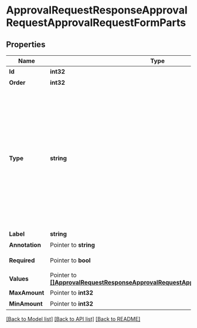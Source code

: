 # ApprovalRequestResponseApprovalRequestApprovalRequestFormParts

## Properties

Name | Type | Description | Notes
------------ | ------------- | ------------- | -------------
**Id** | **int32** | 項目ID | 
**Order** | **int32** | 順序 | [optional] 
**Type** | **string** | 項目種別 (title: 申請タイトル, single_line: 自由記述形式 1行, multi_line: 自由記述形式 複数行, select: プルダウン, date: 日付, amount: 金額, receipt: 添付ファイル) | [optional] 
**Label** | **string** | 項目名 | [optional] 
**Annotation** | Pointer to **string** | 追加説明 | [optional] 
**Required** | Pointer to **bool** | 必須かどうか | [optional] 
**Values** | Pointer to [**[]ApprovalRequestResponseApprovalRequestApprovalRequestFormValues**](approvalRequestResponse_approval_request_approval_request_form_values.md) | 選択項目 | [optional] 
**MaxAmount** | Pointer to **int32** | 上限金額 | [optional] 
**MinAmount** | Pointer to **int32** | 下限金額 | [optional] 

[[Back to Model list]](../README.md#documentation-for-models) [[Back to API list]](../README.md#documentation-for-api-endpoints) [[Back to README]](../README.md)


